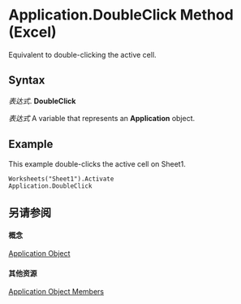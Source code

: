 
# Application.DoubleClick Method (Excel)

Equivalent to double-clicking the active cell.


## Syntax

 _表达式_. **DoubleClick**

 _表达式_ A variable that represents an **Application** object.


## Example

This example double-clicks the active cell on Sheet1.


```
Worksheets("Sheet1").Activate 
Application.DoubleClick
```


## 另请参阅


#### 概念


[Application Object](19b73597-5cf9-4f56-8227-b5211f657f6f.md)
#### 其他资源


[Application Object Members](http://msdn.microsoft.com/library/4cb9ca42-8d07-cc9c-2d80-4eb9a5921e1e%28Office.15%29.aspx)